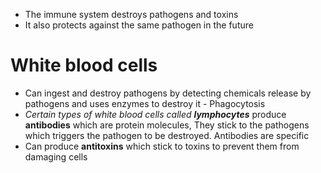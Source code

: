 - The immune system destroys pathogens and toxins
- It also protects against the same pathogen in the future

# White blood cells
- Can ingest and destroy pathogens by detecting chemicals release by pathogens and uses enzymes to destroy it - Phagocytosis
- *Certain types of white blood cells called **lymphocytes*** produce **antibodies** which are protein molecules, They stick to the pathogens which triggers the pathogen to be destroyed. Antibodies are specific
- Can produce **antitoxins** which stick to toxins to prevent them from damaging cells

